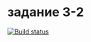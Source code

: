 # задание 3-2

[![Build status](https://ci.appveyor.com/api/projects/status/87n5sbv3aembng1l?svg=true)](https://ci.appveyor.com/project/nugmanov87/ahj3-2)
